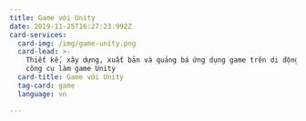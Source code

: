 ```yaml
---
title: Game với Unity
date: 2019-11-25T16:27:23.992Z
card-services:
  card-img: /img/game-unity.png
  card-lead: >-
    Thiết kế, xây dựng, xuất bản và quảng bá ứng dụng game trên di động bằng
    công cụ làm game Unity
  card-title: Game với Unity
  tag-card: game
  language: vn

---
```


